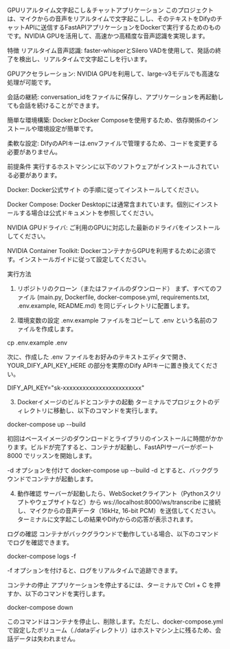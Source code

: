 GPUリアルタイム文字起こし＆チャットアプリケーション
このプロジェクトは、マイクからの音声をリアルタイムで文字起こしし、そのテキストをDifyのチャットAPIに送信するFastAPIアプリケーションをDockerで実行するためのものです。NVIDIA GPUを活用して、高速かつ高精度な音声認識を実現します。

特徴
リアルタイム音声認識: faster-whisperとSilero VADを使用して、発話の終了を検出し、リアルタイムで文字起こしを行います。

GPUアクセラレーション: NVIDIA GPUを利用して、large-v3モデルでも高速な処理が可能です。

会話の継続: conversation_idをファイルに保存し、アプリケーションを再起動しても会話を続けることができます。

簡単な環境構築: DockerとDocker Composeを使用するため、依存関係のインストールや環境設定が簡単です。

柔軟な設定: DifyのAPIキーは.envファイルで管理するため、コードを変更する必要がありません。

前提条件
実行するホストマシンに以下のソフトウェアがインストールされている必要があります。

Docker: Docker公式サイト の手順に従ってインストールしてください。

Docker Compose: Docker Desktopには通常含まれています。個別にインストールする場合は公式ドキュメントを参照してください。

NVIDIA GPUドライバ: ご利用のGPUに対応した最新のドライバをインストールしてください。

NVIDIA Container Toolkit: DockerコンテナからGPUを利用するために必須です。インストールガイドに従って設定してください。

実行方法
1. リポジトリのクローン（またはファイルのダウンロード）
まず、すべてのファイル (main.py, Dockerfile, docker-compose.yml, requirements.txt, .env.example, README.md) を同じディレクトリに配置します。

2. 環境変数の設定
.env.example ファイルをコピーして .env という名前のファイルを作成します。

cp .env.example .env

次に、作成した .env ファイルをお好みのテキストエディタで開き、YOUR_DIFY_API_KEY_HERE の部分を実際のDify APIキーに置き換えてください。

DIFY_API_KEY="sk-xxxxxxxxxxxxxxxxxxxxxxxx"

3. Dockerイメージのビルドとコンテナの起動
ターミナルでプロジェクトのディレクトリに移動し、以下のコマンドを実行します。

docker-compose up --build

初回はベースイメージのダウンロードとライブラリのインストールに時間がかかります。ビルドが完了すると、コンテナが起動し、FastAPIサーバーがポート 8000 でリッスンを開始します。

-d オプションを付けて docker-compose up --build -d とすると、バックグラウンドでコンテナが起動します。

4. 動作確認
サーバーが起動したら、WebSocketクライアント（Pythonスクリプトやウェブサイトなど）から ws://localhost:8000/ws/transcribe に接続し、マイクからの音声データ（16kHz, 16-bit PCM）を送信してください。ターミナルに文字起こしの結果やDifyからの応答が表示されます。

ログの確認
コンテナがバックグラウンドで動作している場合、以下のコマンドでログを確認できます。

docker-compose logs -f

-f オプションを付けると、ログをリアルタイムで追跡できます。

コンテナの停止
アプリケーションを停止するには、ターミナルで Ctrl + C を押すか、以下のコマンドを実行します。

docker-compose down

このコマンドはコンテナを停止し、削除します。ただし、docker-compose.ymlで設定したボリューム（./dataディレクトリ）はホストマシン上に残るため、会話データは失われません。
